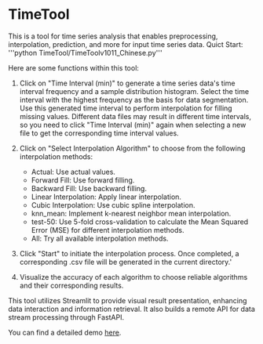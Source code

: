 # TimeTool
This is a tool for time series analysis that enables preprocessing, interpolation, prediction, and more for input time series data. 
Quict Start:
'''python TimeTool/TimeToolv1011_Chinese.py'''

Here are some functions within this tool:

1. Click on "Time Interval (min)" to generate a time series data's time interval frequency and a sample distribution histogram. Select the time interval with the highest frequency as the basis for data segmentation. Use this generated time interval to perform interpolation for filling missing values. Different data files may result in different time intervals, so you need to click "Time Interval (min)" again when selecting a new file to get the corresponding time interval values.

2. Click on "Select Interpolation Algorithm" to choose from the following interpolation methods:
   - Actual: Use actual values.
   - Forward Fill: Use forward filling.
   - Backward Fill: Use backward filling.
   - Linear Interpolation: Apply linear interpolation.
   - Cubic Interpolation: Use cubic spline interpolation.
   - knn_mean: Implement k-nearest neighbor mean interpolation.
   - test-50: Use 5-fold cross-validation to calculate the Mean Squared Error (MSE) for different interpolation methods.
   - All: Try all available interpolation methods.

3. Click "Start" to initiate the interpolation process. Once completed, a corresponding .csv file will be generated in the current directory.'

4. Visualize the accuracy of each algorithm to choose reliable algorithms and their corresponding results.

This tool utilizes Streamlit to provide visual result presentation, enhancing data interaction and information retrieval. It also builds a remote API for data stream processing through FastAPI.

You can find a detailed demo [here](https://github.com/ruruAC/TimeTool/master/Demo.pdf).
